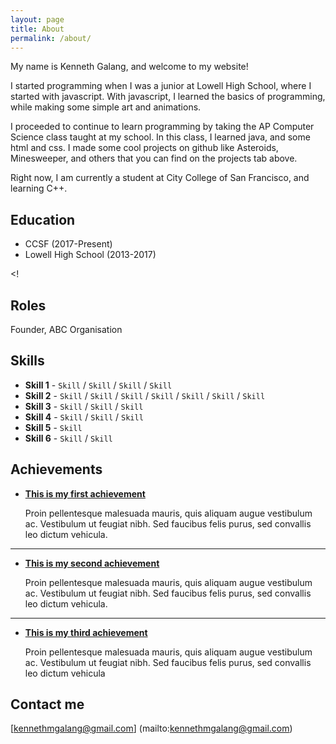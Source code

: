 ```yaml
---
layout: page
title: About
permalink: /about/
---
```


My name is Kenneth Galang, and welcome to my website!

I started programming when I was a junior at Lowell High School, where I started with javascript. With javascript, I learned the basics of programming, while making some simple art and animations.

I proceeded to continue to learn programming by taking the AP Computer Science class taught at my school. In this class, I learned java, and some html and css. I made some cool projects on github like Asteroids, Minesweeper, and others that you can find on the projects tab above.

Right now, I am currently a student at City College of San Francisco, and learning C++.


## Education

* CCSF (2017-Present)
* Lowell High School (2013-2017)

<!
## Roles

Founder, ABC Organisation

## Skills

* **Skill 1** - `Skill` / `Skill` / `Skill` / `Skill`
* **Skill 2** - `Skill` / `Skill` / `Skill` / `Skill` / `Skill` / `Skill` / `Skill`
* **Skill 3** - `Skill` / `Skill` / `Skill`
* **Skill 4** - `Skill` / `Skill` / `Skill` 
* **Skill 5** - `Skill`
* **Skill 6** - `Skill` / `Skill` 
    
    
## Achievements


* [**This is my first achievement**](#) 
   
   Proin pellentesque malesuada mauris, quis aliquam augue vestibulum ac. Vestibulum ut feugiat nibh. Sed faucibus felis purus, sed convallis leo dictum vehicula.

***

* [**This is my second achievement**](#) 

    Proin pellentesque malesuada mauris, quis aliquam augue vestibulum ac. Vestibulum ut feugiat nibh. Sed faucibus felis purus, sed convallis leo dictum vehicula.

***

* [**This is my third achievement**](#) 

   Proin pellentesque malesuada mauris, quis aliquam augue vestibulum ac. Vestibulum ut feugiat nibh. Sed faucibus felis purus, sed convallis leo dictum vehicula
>

## Contact me

[kennethmgalang@gmail.com]
(mailto:kennethmgalang@gmail.com)